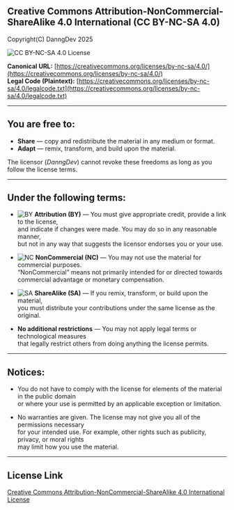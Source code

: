 
## Creative Commons Attribution-NonCommercial-ShareAlike 4.0 International (CC BY-NC-SA 4.0)

Copyright(C) DanngDev 2025

![CC BY-NC-SA 4.0 License](https://licensebuttons.net/l/by-nc-sa/4.0/88x31.png)

**Canonical URL:** [https://creativecommons.org/licenses/by-nc-sa/4.0/](https://creativecommons.org/licenses/by-nc-sa/4.0/)  
**Legal Code (Plaintext):** [https://creativecommons.org/licenses/by-nc-sa/4.0/legalcode.txt](https://creativecommons.org/licenses/by-nc-sa/4.0/legalcode.txt)

---

## You are free to:

- **Share** — copy and redistribute the material in any medium or format.  
- **Adapt** — remix, transform, and build upon the material.  

The licensor (*DanngDev*) cannot revoke these freedoms as long as you follow the license terms.

---

## Under the following terms:

- ![BY](https://licensebuttons.net/l/by/3.0/22x22.png) **Attribution (BY)** — You must give appropriate credit, provide a link to the license,  
  and indicate if changes were made. You may do so in any reasonable manner,  
  but not in any way that suggests the licensor endorses you or your use.  

- ![NC](https://licensebuttons.net/l/nc/3.0/22x22.png) **NonCommercial (NC)** — You may not use the material for commercial purposes.  
  “NonCommercial” means not primarily intended for or directed towards  
  commercial advantage or monetary compensation.  

- ![SA](https://licensebuttons.net/l/sa/3.0/22x22.png) **ShareAlike (SA)** — If you remix, transform, or build upon the material,  
  you must distribute your contributions under the same license as the original.  

- **No additional restrictions** — You may not apply legal terms or technological measures  
  that legally restrict others from doing anything the license permits.  

---

## Notices:

- You do not have to comply with the license for elements of the material in the public domain  
  or where your use is permitted by an applicable exception or limitation.  

- No warranties are given. The license may not give you all of the permissions necessary  
  for your intended use. For example, other rights such as publicity, privacy, or moral rights  
  may limit how you use the material.  

---

## License Link

[Creative Commons Attribution-NonCommercial-ShareAlike 4.0 International License](https://creativecommons.org/licenses/by-nc-sa/4.0/)
